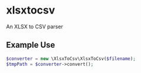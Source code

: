 xlsxtocsv
=========

An XLSX to CSV parser

## Example Use

```php
$converter = new \XlsxToCsv\XlsxToCsv($filename);
$tmpPath = $converter->convert();
```

